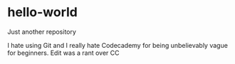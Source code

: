 # hello-world
Just another repository

I hate using Git and I really hate Codecademy for being unbelievably vague for beginners. 
Edit was a rant over CC
